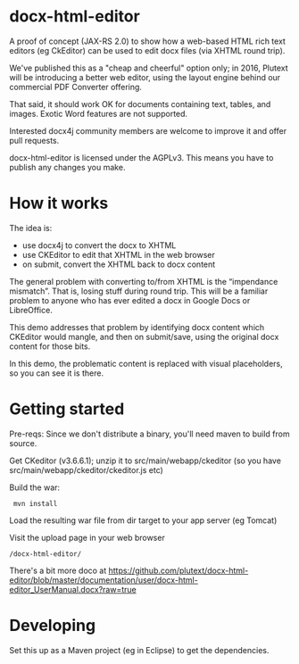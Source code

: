 docx-html-editor
================

A proof of concept (JAX-RS 2.0) to show how a web-based HTML rich text editors (eg CkEditor) can be 
used to edit docx files (via XHTML round trip).

We've published this as a "cheap and cheerful" option only; in 2016, Plutext will be introducing a better web editor, using the layout engine behind our commercial PDF Converter offering.

That said, it should work OK for documents containing text, tables, and images.
Exotic Word features are not supported.

Interested docx4j community members are welcome to improve it and offer pull requests.

docx-html-editor is licensed under the AGPLv3.  This means you have to publish any changes you make. 

How it works
============

The idea is:

- use docx4j to convert the docx to XHTML
- use CKEditor to edit that XHTML in the web browser
- on submit, convert the XHTML back to docx content

The general problem with converting to/from XHTML is the “impendance mismatch”.  That is, losing stuff during round trip.  This will be a familiar problem to anyone who has ever edited a docx in Google Docs or LibreOffice.

This demo addresses that problem by identifying docx content which CKEditor would mangle, and then on submit/save, using the original docx content for those bits.

In this demo, the problematic content is replaced with visual placeholders, so you can see it is there.

Getting started
===============

Pre-reqs: Since we don't distribute a binary, you'll need maven to build from source.


Get CKeditor (v3.6.6.1); unzip it to src/main/webapp/ckeditor 
(so you have src/main/webapp/ckeditor/ckeditor.js etc)

Build the war:
  
     mvn install
     
Load the resulting war file from dir target to your app server (eg Tomcat)

Visit the upload page in your web browser

	/docx-html-editor/

There's a bit more doco at https://github.com/plutext/docx-html-editor/blob/master/documentation/user/docx-html-editor_UserManual.docx?raw=true

Developing
==========

Set this up as a Maven project (eg in Eclipse) to get the dependencies.


  
